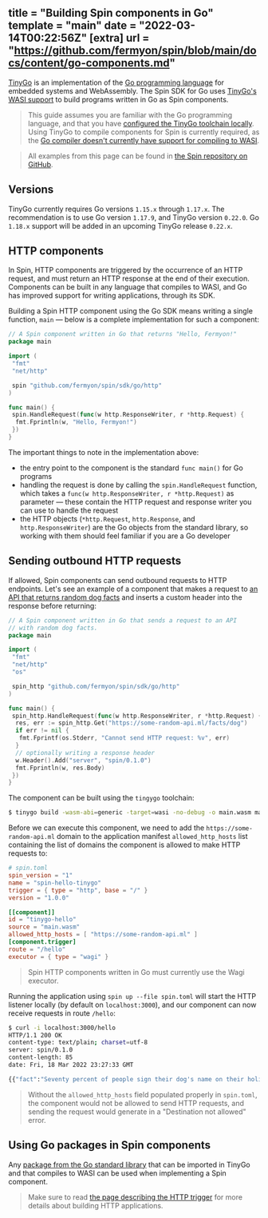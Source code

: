title = "Building Spin components in Go"
template = "main"
date = "2022-03-14T00:22:56Z"
[extra]
url = "https://github.com/fermyon/spin/blob/main/docs/content/go-components.md"
---

[TinyGo](https://tinygo.org/) is an implementation of the
[Go programming language](https://go.dev/) for embedded systems and WebAssembly.
The Spin SDK for Go uses
[TinyGo's WASI support](https://tinygo.org/docs/reference/usage/important-options/)
to build programs written in Go as Spin components.

> This guide assumes you are familiar with the Go programming language, and that
> you have
> [configured the TinyGo toolchain locally](https://tinygo.org/getting-started/install/).
Using TinyGo to compile components for Spin is currently required, as the
[Go compiler doesn't currently have support for compiling to WASI](https://github.com/golang/go/issues/31105).

> All examples from this page can be found in [the Spin repository on GitHub](https://github.com/fermyon/spin/tree/main/examples).

## Versions

TinyGo currently requires Go versions `1.15.x` through `1.17.x`. The recommendation is to use
Go version `1.17.9`, and TinyGo version `0.22.0`. Go `1.18.x` support will be added in an upcoming
TinyGo release `0.22.x`.

## HTTP components

In Spin, HTTP components are triggered by the occurrence of an HTTP request, and
must return an HTTP response at the end of their execution. Components can be
built in any language that compiles to WASI, and Go has improved support for
writing applications, through its SDK.

Building a Spin HTTP component using the Go SDK means writing a single function,
`main` — below is a complete implementation for such a component:

```go
// A Spin component written in Go that returns "Hello, Fermyon!"
package main

import (
 "fmt"
 "net/http"

 spin "github.com/fermyon/spin/sdk/go/http"
)

func main() {
 spin.HandleRequest(func(w http.ResponseWriter, r *http.Request) {
  fmt.Fprintln(w, "Hello, Fermyon!")
 })
}
```

The important things to note in the implementation above:

- the entry point to the component is the standard `func main()` for Go programs
- handling the request is done by calling the `spin.HandleRequest` function,
which takes a `func(w http.ResponseWriter, r *http.Request)` as parameter — these
contain the HTTP request and response writer you can use to handle the request
- the HTTP objects (`*http.Request`, `http.Response`, and `http.ResponseWriter`)
are the Go objects from the standard library, so working with them should feel
familiar if you are a Go developer

## Sending outbound HTTP requests

If allowed, Spin components can send outbound requests to HTTP endpoints. Let's
see an example of a component that makes a request to
[an API that returns random dog facts](https://some-random-api.ml/facts/dog) and
inserts a custom header into the response before returning:

```go
// A Spin component written in Go that sends a request to an API
// with random dog facts.
package main

import (
 "fmt"
 "net/http"
 "os"

 spin_http "github.com/fermyon/spin/sdk/go/http"
)

func main() {
 spin_http.HandleRequest(func(w http.ResponseWriter, r *http.Request) {
  res, err := spin_http.Get("https://some-random-api.ml/facts/dog")
  if err != nil {
   fmt.Fprintf(os.Stderr, "Cannot send HTTP request: %v", err)
  }
  // optionally writing a response header
  w.Header().Add("server", "spin/0.1.0")
  fmt.Fprintln(w, res.Body)
 })
}
```

The component can be built using the `tingygo` toolchain:

```bash
$ tinygo build -wasm-abi=generic -target=wasi -no-debug -o main.wasm main.go
```

Before we can execute this component, we need to add the
`https://some-random-api.ml` domain to the application manifest `allowed_http_hosts`
list containing the list of domains the component is allowed to make HTTP
requests to:

```toml
# spin.toml
spin_version = "1"
name = "spin-hello-tinygo"
trigger = { type = "http", base = "/" }
version = "1.0.0"

[[component]]
id = "tinygo-hello"
source = "main.wasm"
allowed_http_hosts = [ "https://some-random-api.ml" ]
[component.trigger]
route = "/hello"
executor = { type = "wagi" }
```

> Spin HTTP components written in Go must currently use the Wagi executor.

Running the application using `spin up --file spin.toml` will start the HTTP
listener locally (by default on `localhost:3000`), and our component can
now receive requests in route `/hello`:

```bash
$ curl -i localhost:3000/hello
HTTP/1.1 200 OK
content-type: text/plain; charset=utf-8
server: spin/0.1.0
content-length: 85
date: Fri, 18 Mar 2022 23:27:33 GMT

{{"fact":"Seventy percent of people sign their dog's name on their holiday cards."}}
```

> Without the `allowed_http_hosts` field populated properly in `spin.toml`,
> the component would not be allowed to send HTTP requests, and sending the
> request would generate in a "Destination not allowed" error.

## Using Go packages in Spin components

Any
[package from the Go standard library](https://tinygo.org/docs/reference/lang-support/stdlib/) that can be imported in TinyGo and that compiles to
WASI can be used when implementing a Spin component.

> Make sure to read [the page describing the HTTP trigger](/http-trigger) for more
> details about building HTTP applications.
